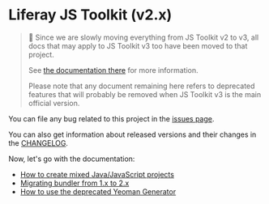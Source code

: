 # Liferay JS Toolkit (v2.x)

> 👀 Since we are slowly moving everything from JS Toolkit v2 to v3, all docs
> that may apply to JS Toolkit v3 too have been moved to that project.
>
> See
> [the documentation there](https://github.com/liferay/liferay-frontend-projects/tree/master/projects/js-toolkit/docs/README.md)
> for more information.
>
> Please note that any document remaining here refers to deprecated features
> that will probably be removed when JS Toolkit v3 is the main official
> version.

You can file any bug related to this project in the
[issues page](https://github.com/liferay/liferay-frontend-projects/issues?q=is%3Aissue+is%3Aopen+label%3Ajs-toolkit+label%3A2.x).

You can also get information about released versions and their changes in the
[CHANGELOG](../CHANGELOG.md).

Now, let's go with the documentation:

-   [How to create mixed Java/JavaScript projects](./How-to-create-mixed-Java-JavaScript-projects.md)
-   [Migrating bundler from 1.x to 2.x](./Migrating-bundler-from-1.x-to-2.x.md)
-   [How to use the deprecated Yeoman Generator](./How-to-use-generator-liferay-js.md)
